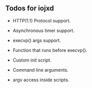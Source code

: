 ## Todos for iojxd

* HTTP(1.1) Protocol support.

* Asynchronous timer support.

* execvp() args support.

* Function that runs before execvp().

* Custom init script.

* Command line arguments.

* argv access inside scripts.